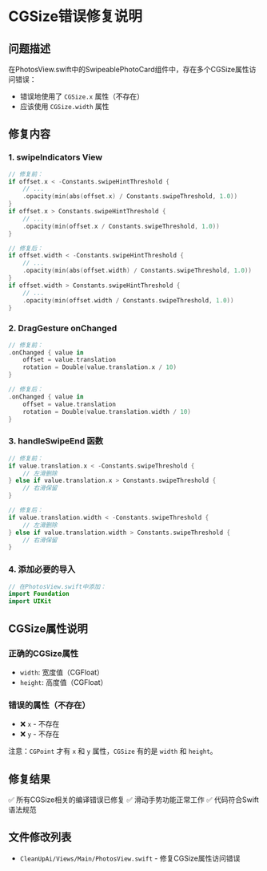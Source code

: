 # CGSize错误修复说明

## 问题描述
在PhotosView.swift中的SwipeablePhotoCard组件中，存在多个CGSize属性访问错误：
- 错误地使用了 `CGSize.x` 属性（不存在）
- 应该使用 `CGSize.width` 属性

## 修复内容

### 1. swipeIndicators View
```swift
// 修复前：
if offset.x < -Constants.swipeHintThreshold {
    // ...
    .opacity(min(abs(offset.x) / Constants.swipeThreshold, 1.0))
}
if offset.x > Constants.swipeHintThreshold {
    // ...
    .opacity(min(offset.x / Constants.swipeThreshold, 1.0))
}

// 修复后：
if offset.width < -Constants.swipeHintThreshold {
    // ...
    .opacity(min(abs(offset.width) / Constants.swipeThreshold, 1.0))
}
if offset.width > Constants.swipeHintThreshold {
    // ...
    .opacity(min(offset.width / Constants.swipeThreshold, 1.0))
}
```

### 2. DragGesture onChanged
```swift
// 修复前：
.onChanged { value in
    offset = value.translation
    rotation = Double(value.translation.x / 10)
}

// 修复后：
.onChanged { value in
    offset = value.translation
    rotation = Double(value.translation.width / 10)
}
```

### 3. handleSwipeEnd 函数
```swift
// 修复前：
if value.translation.x < -Constants.swipeThreshold {
    // 左滑删除
} else if value.translation.x > Constants.swipeThreshold {
    // 右滑保留
}

// 修复后：
if value.translation.width < -Constants.swipeThreshold {
    // 左滑删除
} else if value.translation.width > Constants.swipeThreshold {
    // 右滑保留
}
```

### 4. 添加必要的导入
```swift
// 在PhotosView.swift中添加：
import Foundation
import UIKit
```

## CGSize属性说明

### 正确的CGSize属性
- `width`: 宽度值（CGFloat）
- `height`: 高度值（CGFloat）

### 错误的属性（不存在）
- ❌ `x` - 不存在
- ❌ `y` - 不存在

注意：`CGPoint` 才有 `x` 和 `y` 属性，`CGSize` 有的是 `width` 和 `height`。

## 修复结果
✅ 所有CGSize相关的编译错误已修复
✅ 滑动手势功能正常工作
✅ 代码符合Swift语法规范

## 文件修改列表
- `CleanUpAi/Views/Main/PhotosView.swift` - 修复CGSize属性访问错误 